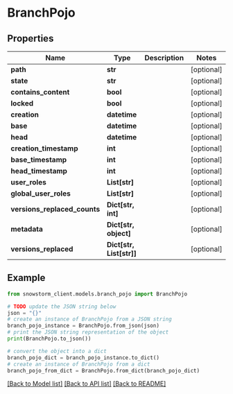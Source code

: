 # BranchPojo


## Properties

Name | Type | Description | Notes
------------ | ------------- | ------------- | -------------
**path** | **str** |  | [optional] 
**state** | **str** |  | [optional] 
**contains_content** | **bool** |  | [optional] 
**locked** | **bool** |  | [optional] 
**creation** | **datetime** |  | [optional] 
**base** | **datetime** |  | [optional] 
**head** | **datetime** |  | [optional] 
**creation_timestamp** | **int** |  | [optional] 
**base_timestamp** | **int** |  | [optional] 
**head_timestamp** | **int** |  | [optional] 
**user_roles** | **List[str]** |  | [optional] 
**global_user_roles** | **List[str]** |  | [optional] 
**versions_replaced_counts** | **Dict[str, int]** |  | [optional] 
**metadata** | **Dict[str, object]** |  | [optional] 
**versions_replaced** | **Dict[str, List[str]]** |  | [optional] 

## Example

```python
from snowstorm_client.models.branch_pojo import BranchPojo

# TODO update the JSON string below
json = "{}"
# create an instance of BranchPojo from a JSON string
branch_pojo_instance = BranchPojo.from_json(json)
# print the JSON string representation of the object
print(BranchPojo.to_json())

# convert the object into a dict
branch_pojo_dict = branch_pojo_instance.to_dict()
# create an instance of BranchPojo from a dict
branch_pojo_from_dict = BranchPojo.from_dict(branch_pojo_dict)
```
[[Back to Model list]](../README.md#documentation-for-models) [[Back to API list]](../README.md#documentation-for-api-endpoints) [[Back to README]](../README.md)


